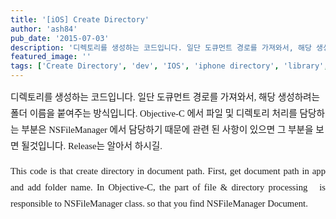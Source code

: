 ```yaml
---
title: '[iOS] Create Directory'
author: 'ash84'
pub_date: '2015-07-03'
description: '디렉토리를 생성하는 코드입니다. 일단 도큐먼트 경로를 가져와서, 해당 생성하려는 폴더 이름을 붙여주는 방식입니다. Objective-C 에서 파일 및 디렉토리 처리를 담당하는 부분은 NSFileManager 에서 담당하기 때문에 관련 된 사항이 있으면 그 부분을 보면 될것입니다. Release는 알아서 하시길.'
featured_image: ''
tags: ['Create Directory', 'dev', 'IOS', 'iphone directory', 'library', '폴더 생성']
---
```



<span style="font-family: Dotum; font-size: 11pt; line-height: 26px; text-align: justify; ">디렉토리를 생성하는 코드입니다. 일단 도큐먼트 경로를 가져와서, 해당 생성하려는 폴더 이름을 붙여주는 방식입니다. Objective-C 에서 파일 및 디렉토리 처리를 담당하는 부분은 NSFileManager 에서 담당하기 때문에 관련 된 사항이 있으면 그 부분을 보면 될것입니다. Release는 알아서 하시길. </span>

<div style="text-align: justify; "></div><div style="text-align: justify; "><span style="font-family: Dotum; font-size: 11pt; line-height: 26px; ">This code is that create directory in document path. First, get document path in app and add folder name. In Objective-C, the part of file & directory processing   is responsible to NSFileManager class. so that you find NSFileManager Document. </span></div><script src="https://gist.github.com/3278868.js"></script>



